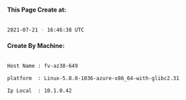 
   
#### This Page Create at:

```bash

2021-07-21 - 16:46:38 UTC

```

#### Create By Machine:

```bash

Host Name : fv-az38-649

platform  : Linux-5.8.0-1036-azure-x86_64-with-glibc2.31

Ip Local  : 10.1.0.42

```

